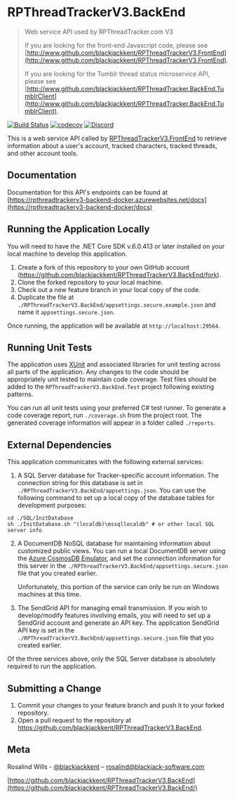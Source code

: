 # RPThreadTrackerV3.BackEnd

> Web service API used by RPThreadTracker.com V3
>
> If you are looking for the front-end Javascript code, please see [http://www.github.com/blackjackkent/RPThreadTrackerV3.FrontEnd](http://www.github.com/blackjackkent/RPThreadTrackerV3.FrontEnd).
>
> If you are looking for the Tumblr thread status microservice API, please see [http://www.github.com/blackjackkent/RPThreadTracker.BackEnd.TumblrClient](http://www.github.com/blackjackkent/RPThreadTracker.BackEnd.TumblrClient).

[![Build Status](https://travis-ci.org/blackjackkent/RPThreadTrackerV3.BackEnd.svg?branch=development)](https://travis-ci.org/blackjackkent/RPThreadTrackerV3.BackEnd)
[![codecov](https://codecov.io/gh/blackjackkent/RPThreadTrackerV3.BackEnd/branch/development/graph/badge.svg)](https://codecov.io/gh/blackjackkent/RPThreadTracker.BackEnd.TumblrClient)
[![Discord](https://img.shields.io/discord/375365160057176064?color=7389D8&label=Discord&logo=discord)](https://discord.gg/k4gDad5)

This is a web service API called by [RPThreadTrackerV3.FrontEnd](https://github.com/blackjackkent/RPThreadTrackerV3.FrontEnd) to retrieve information about a user's account, tracked characters, tracked threads, and other account tools.

## Documentation

Documentation for this API's endpoints can be found at [https://rpthreadtrackerv3-backend-docker.azurewebsites.net/docs](https://rpthreadtrackerv3-backend-docker/docs)

## Running the Application Locally

You will need to have the .NET Core SDK v.6.0.413 or later installed on your local machine to develop this application.

1. Create a fork of this repository to your own GitHub account (<https://github.com/blackjackkent/RPThreadTrackerV3.BackEnd/fork>).
2. Clone the forked repository to your local machine.
3. Check out a new feature branch in your local copy of the code.
4. Duplicate the file at `./RPThreadTrackerV3.BackEnd/appsettings.secure.example.json` and name it `appsettings.secure.json`.

Once running, the application will be available at `http://localhost:29564`.

## Running Unit Tests

The application uses [XUnit](https://xunit.github.io/) and associated libraries for unit testing across all parts of the application. Any changes to the code should be appropriately unit tested to maintain code coverage. Test files should be added to the `RPThreadTrackerV3.BackEnd.Test` project following existing patterns.

You can run all unit tests using your preferred C# test runner. To generate a code coverage report, run `./coverage.sh` from the project root. The generated coverage information will appear in a folder called `./reports`.

## External Dependencies

This application communicates with the following external services:

1. A SQL Server database for Tracker-specific account information. The connection string for this database is set in `./RPThreadTrackerV3.BackEnd/appsettings.json`. You can use the following command to set up a local copy of the database tables for development purposes:

```
cd ./SQL/InitDatabase
sh ./InitDatabase.sh "(localdb)\mssqllocaldb" # or other local SQL server info
```

2. A DocumentDB NoSQL database for maintaining information about customized public views. You can run a local DocumentDB server using the [Azure CosmosDB Emulator](https://docs.microsoft.com/en-us/azure/cosmos-db/local-emulator), and set the connection information for this server in the `./RPThreadTrackerV3.BackEnd/appsettings.secure.json` file that you created earlier.

   Unfortunately, this portion of the service can only be run on Windows machines at this time.

3. The SendGrid API for managing email transmission. If you wish to develop/modify features involving emails, you will need to set up a SendGrid account and generate an API key. The application SendGrid API key is set in the `./RPThreadTrackerV3.BackEnd/appsettings.secure.json` file that you created earlier.

Of the three services above, only the SQL Server database is absolutely required to run the application.

## Submitting a Change

1. Commit your changes to your feature branch and push it to your forked repository.
2. Open a pull request to the repository at https://github.com/blackjackkent/RPThreadTrackerV3.BackEnd.

## Meta

Rosalind Wills - [@blackjackkent](https://twitter.com/blackjackkent) – rosalind@blackjack-software.com

[https://github.com/blackjackkent/RPThreadTrackerV3.BackEnd](https://github.com/blackjackkent/RPThreadTrackerV3.BackEnd/)
